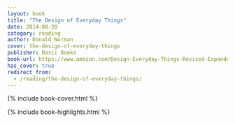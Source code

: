 ```yaml
---
layout: book
title: "The Design of Everyday Things"
date: 2014-08-28
category: reading
author: Donald Norman
cover: the-design-of-everyday-things
publisher: Basic Books
book-url: https://www.amazon.com/Design-Everyday-Things-Revised-Expanded-ebook/dp/B00E257T6C/
has_cover: true
redirect_from:
  - /reading/the-design-of-everyday-things/
---
```

{% include book-cover.html %}

{% include book-highlights.html %}
